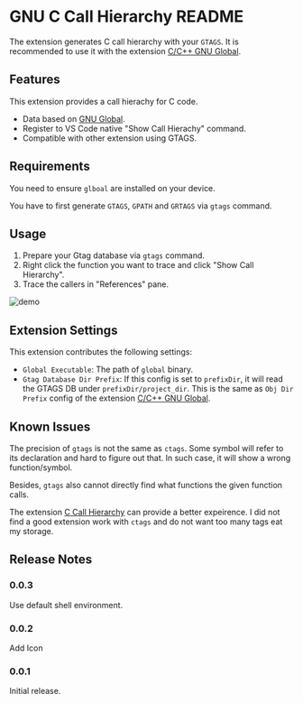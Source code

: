 # GNU C Call Hierarchy README

The extension generates C call hierarchy with your `GTAGS`. It is recommended to use it with the extension [C/C++ GNU Global](https://marketplace.visualstudio.com/items?itemName=jaycetyle.vscode-gnu-global).

## Features

This extension provides a call hierachy for C code.
* Data based on [GNU Global](https://www.gnu.org/software/global/).
* Register to VS Code native "Show Call Hierachy" command.
* Compatible with other extension using GTAGS.

## Requirements

You need to ensure `glboal` are installed on your device.

You have to first generate `GTAGS`, `GPATH` and `GRTAGS` via `gtags` command.

## Usage
1. Prepare your Gtag database via `gtags` command.
2. Right click the function you want to trace and click "Show Call Hierarchy".
3. Trace the callers in "References" pane.

![demo](screenshot/demo.gif)

## Extension Settings

This extension contributes the following settings:

* `Global Executable`: The path of `global` binary.
* `Gtag Database Dir Prefix`: If this config is set to `prefixDir`, it will read the GTAGS DB under `prefixDir/project_dir`. This is the same as `Obj Dir Prefix` config of the extension [C/C++ GNU Global](https://marketplace.visualstudio.com/items?itemName=jaycetyle.vscode-gnu-global).

## Known Issues

The precision of `gtags` is not the same as `ctags`. Some symbol will refer to its declaration and hard to figure out that. In such case, it will show a wrong function/symbol.

Besides, `gtags` also cannot directly find what functions the given function calls.

The extension [C Call Hierarchy](https://marketplace.visualstudio.com/items?itemName=AbdAlMoniem-AlHifnawy.c-call-hierarchy) can provide a better expeirence. I did not find a good extension work with `ctags` and do not want too many tags eat my storage.

## Release Notes

### 0.0.3

Use default shell environment.

### 0.0.2

Add Icon

### 0.0.1

Initial release.